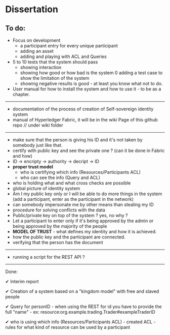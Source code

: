 # Dissertation

To do:
---
- Focus on development 
    - a participant entry for every unique participant
    - adding an asset
    - adding and playing with ACL and Queries
- 5 to 10 tests that the system should pass 
    - showing interaction 
    - showing how good or how bad is the system
    0 adding a test case to show the limitation of the system
    - showing negative results is good - at least you know what not to do. 
- User manual for how to install the system and how to use it - to be as a chapter. 

---
- documentation of the process of creation of Self-sovereign identity system 
- manual of Hyperledger Fabric, it will be in the wiki Page of this github repo // under wiki folder
---

- make sure that the person is giving his ID and it's not taken by somebody just like that. 
- certify with public key and see the private one ? (can it be done in Fabric and how)
- ID -> encripty -> authority -> decript -> ID
- __proper trust model__
    - who is certifying which info (Resources/Participants ACL)
    - who can see the info (Query and ACL)
- who is holding what and what cross checks are possible
- global picture of identity system
- Am I my public key only or I will be able to do more things in the system (add a participant, enter as the participant in the network)
- can somebody impersonate me by other means than stealing my ID
- procedure  for solving conflicts with the data 
- Public/private key on top of the system ? yes, no why ?
- Let a participant to enter only if it's being approved by the admin or being approved by the majority of the people 
- __MODEL OF TRUST__ - what defines my identity and how it is achieved. 
- how the public key and the participant are connected.
- verifying that the person has the document 
--- 
- running a script for the REST API ? 
---


Done: 

✔ Interim report

✔ Creation of a system based on a "kingdom model" with free and slaved people

✔ Query for personID - when using the REST for id you have to provide the full "name" - ex: resource:org.example.trading.Trader#exampleTraderID

✔ who is using which info (Resources/Participants ACL) - created ACL - rules for what kind of resource can be used by a participant 